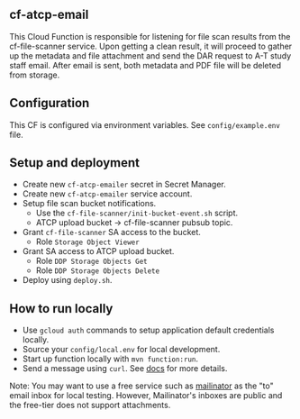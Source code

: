 ## cf-atcp-email

This Cloud Function is responsible for listening for file scan results from the
cf-file-scanner service. Upon getting a clean result, it will proceed to gather
up the metadata and file attachment and send the DAR request to A-T study staff
email. After email is sent, both metadata and PDF file will be deleted from
storage.

## Configuration

This CF is configured via environment variables. See `config/example.env` file.

## Setup and deployment

* Create new `cf-atcp-emailer` secret in Secret Manager.
* Create new `cf-atcp-emailer` service account.
* Setup file scan bucket notifications.
  * Use the `cf-file-scanner/init-bucket-event.sh` script.
  * ATCP upload bucket -> cf-file-scanner pubsub topic.
* Grant `cf-file-scanner` SA access to the bucket.
  * Role `Storage Object Viewer`
* Grant SA access to ATCP upload bucket.
  * Role `DDP Storage Objects Get`
  * Role `DDP Storage Objects Delete`
* Deploy using `deploy.sh`.

## How to run locally

* Use `gcloud auth` commands to setup application default credentials locally.
* Source your `config/local.env` for local development.
* Start up function locally with `mvn function:run`.
* Send a message using `curl`. See [docs][call-cf] for more details.

Note: You may want to use a free service such as [mailinator][mail] as the "to"
email inbox for local testing. However, Mailinator's inboxes are public and the
free-tier does not support attachments.

[call-cf]: https://cloud.google.com/functions/docs/running/calling#background_functions
[mail]: https://www.mailinator.com/

